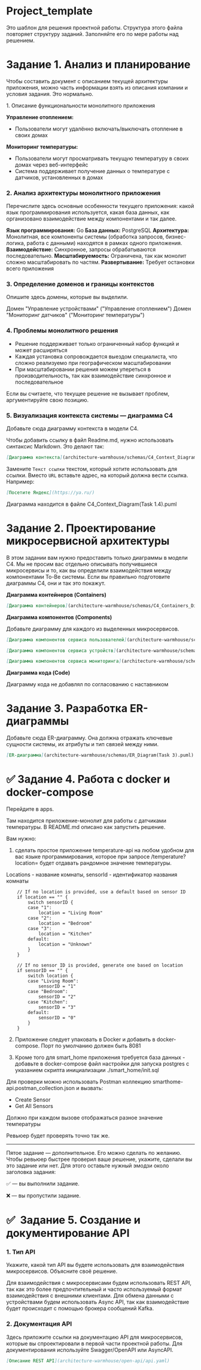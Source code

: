 # Project_template

Это шаблон для решения проектной работы. Структура этого файла повторяет структуру заданий. Заполняйте его по мере работы над решением.

# Задание 1. Анализ и планирование

<aside>

Чтобы составить документ с описанием текущей архитектуры приложения, можно часть информации взять из описания компании и условия задания. Это нормально.

</aside

### 1. Описание функциональности монолитного приложения

**Управление отоплением:**

- Пользователи могут удалённо включать/выключать отопление в своих домах

**Мониторинг температуры:**

- Пользователи могут просматривать текущую температуру в своих домах через веб-интерфейс
- Система поддерживает получение данных о температуре с датчиков, установленных в домах

### 2. Анализ архитектуры монолитного приложения

Перечислите здесь основные особенности текущего приложения: какой язык программирования используется, какая база данных, как организовано взаимодействие между компонентами и так далее.

**Язык программирования:** Go
**База данных:** PostgreSQL
**Архитектура:** Монолитная, все компоненты системы (обработка запросов, бизнес-логика, работа с данными) находятся в рамках одного приложения.
**Взаимодействие:** Синхронное, запросы обрабатываются последовательно.
**Масштабируемость:** Ограничена, так как монолит сложно масштабировать по частям.
**Развертывание:** Требует остановки всего приложения

### 3. Определение доменов и границы контекстов

Опишите здесь домены, которые вы выделили.

Домен "Управление устройствами" ("Управление отоплением")
Домен "Мониторинг датчиков" ("Мониторинг температуры") 

### **4. Проблемы монолитного решения**

- Решение поддерживает только ограниченный набор функций и может расширяться
- Каждая установка сопровождается выездом специалиста, что сложно реализуемо при географическом масштабировании
- При масштабировании решения можем упереться в производительность, так как взаимодействие синхронное и последовательное

Если вы считаете, что текущее решение не вызывает проблем, аргументируйте свою позицию.

### 5. Визуализация контекста системы — диаграмма С4

Добавьте сюда диаграмму контекста в модели C4.

Чтобы добавить ссылку в файл Readme.md, нужно использовать синтаксис Markdown. Это делают так:

```markdown
[Диаграмма контекста](architecture-warmhouse/schemas/C4_Context_Diagram(Task 1.5).puml)
```

Замените `Текст ссылки` текстом, который хотите использовать для ссылки. Вместо `URL` вставьте адрес, на который должна вести ссылка. Например:

```markdown
[Посетите Яндекс](https://ya.ru/)
```
Диаграмма находится в файле C4_Context_Diagram(Task 1.4).puml

# Задание 2. Проектирование микросервисной архитектуры

В этом задании вам нужно предоставить только диаграммы в модели C4. Мы не просим вас отдельно описывать получившиеся микросервисы и то, как вы определили взаимодействия между компонентами To-Be системы. Если вы правильно подготовите диаграммы C4, они и так это покажут.

**Диаграмма контейнеров (Containers)**

```markdown
[Диаграмма контейнеров](architecture-warmhouse/schemas/C4_Containers_Diagram(Task 2).puml)
```

**Диаграмма компонентов (Components)**

Добавьте диаграмму для каждого из выделенных микросервисов.

```markdown
[Диаграмма компонентов сервиса пользователей](architecture-warmhouse/schemas/C4_Components_Diagram_UsersService(Task 2).puml)
```

```markdown
[Диаграмма компонентов сервиса устройств](architecture-warmhouse/schemas/C4_Components_Diagram_DevicesService(Task 2).puml)
```

```markdown
[Диаграмма компонентов сервиса мониторинга](architecture-warmhouse/schemas/C4_Components_Diagram_MonitoringService(Task 2).puml)
```


**Диаграмма кода (Code)**

Диаграмму кода не добавлял по согласованию с наставником

# Задание 3. Разработка ER-диаграммы

Добавьте сюда ER-диаграмму. Она должна отражать ключевые сущности системы, их атрибуты и тип связей между ними.

```markdown
[ER-диаграмма](architecture-warmhouse/schemas/ER_Diagram(Task 3).puml)
```

# ✅ Задание 4. Работа с docker и docker-compose

Перейдите в apps.

Там находится приложение-монолит для работы с датчиками температуры. В README.md описано как запустить решение.

Вам нужно:

1) сделать простое приложение temperature-api на любом удобном для вас языке программирования, которое при запросе /temperature?location= будет отдавать рандомное значение температуры.

Locations - название комнаты, sensorId - идентификатор названия комнаты

```
	// If no location is provided, use a default based on sensor ID
	if location == "" {
		switch sensorID {
		case "1":
			location = "Living Room"
		case "2":
			location = "Bedroom"
		case "3":
			location = "Kitchen"
		default:
			location = "Unknown"
		}
	}

	// If no sensor ID is provided, generate one based on location
	if sensorID == "" {
		switch location {
		case "Living Room":
			sensorID = "1"
		case "Bedroom":
			sensorID = "2"
		case "Kitchen":
			sensorID = "3"
		default:
			sensorID = "0"
		}
	}
```

2) Приложение следует упаковать в Docker и добавить в docker-compose. Порт по умолчанию должен быть 8081

3) Кроме того для smart_home приложения требуется база данных - добавьте в docker-compose файл настройки для запуска postgres с указанием скрипта инициализации ./smart_home/init.sql

Для проверки можно использовать Postman коллекцию smarthome-api.postman_collection.json и вызвать:

- Create Sensor
- Get All Sensors

Должно при каждом вызове отображаться разное значение температуры

Ревьюер будет проверять точно так же.

--------
Пятое задание — дополнительное. Его можно сделать по желанию. Чтобы ревьюер быстрее проверил ваше решение, укажите, сделали вы это задание или нет. Для этого оставьте нужный эмодзи около заголовка задания:

✅ — вы выполнили задание.

❌ — вы пропустили задание.

# ✅  Задание 5. Создание и документирование API

### 1. Тип API

Укажите, какой тип API вы будете использовать для взаимодействия микросервисов. Объясните своё решение.

Для взаимодействия с микросервисами будем использовать REST API, так как это более предпочтительный и часто используемый формат взаимодействия с внешними клиентами. Для обмена данными с устройствами будем использовать Async API, так как взаимодействие будет происходит с помощью брокера сообщений Kafka.

### 2. Документация API

Здесь приложите ссылки на документацию API для микросервисов, которые вы спроектировали в первой части проектной работы. Для документирования используйте Swagger/OpenAPI или AsyncAPI.

```markdown
[Описание REST API](architecture-warmhouse/open-api/api.yaml)
```
